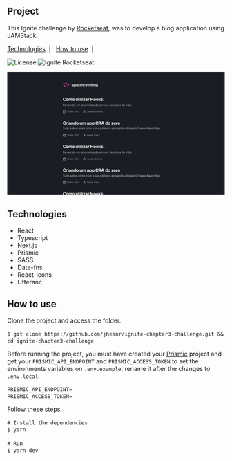 ## Project

This Ignite challenge by [Rocketseat](https://rocketseat.com.br), was to develop a blog application using JAMStack.

<p>
  <a href="#technologies">Technologies</a>&nbsp;&nbsp;|&nbsp;&nbsp;
  <a href="#how-to-use">How to use</a>&nbsp;&nbsp;|&nbsp;&nbsp;
</p>

<p>
  <img alt="License" src="https://img.shields.io/static/v1?label=license&message=MIT&color=ff57b2&labelColor=0A1033">

 <img src="https://img.shields.io/static/v1?label=Ignite&message=Rocketseat&color=ff57b2&labelColor=0A1033" alt="Ignite Rocketseat" />
</p>

![cover](.github/cover.png?style=flat)

## Technologies

- React
- Typescript
- Next.js
- Prismic
- SASS
- Date-fns
- React-icons
- Utteranc

## How to use

Clone the project and access the folder.

```shell
$ git clone https://github.com/jheanr/ignite-chapter3-challenge.git && cd ignite-chapter3-challenge
```

Before running the project, you must have created your [Prismic](https://prismic.io) project and get your `PRISMIC_API_ENDPOINT` and `PRISMIC_ACCESS_TOKEN` to set the environments variables on `.env.example`, rename it after the changes to `.env.local`.

```shell
PRISMIC_API_ENDPOINT=
PRISMIC_ACCESS_TOKEN=
```

Follow these steps.

```shell
# Install the dependencies
$ yarn

# Run
$ yarn dev
```
